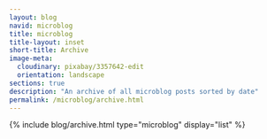 ```yaml
---
layout: blog
navid: microblog
title: microblog
title-layout: inset
short-title: Archive
image-meta:
  cloudinary: pixabay/3357642-edit
  orientation: landscape
sections: true
description: "An archive of all microblog posts sorted by date"
permalink: /microblog/archive.html
---
```


{% include blog/archive.html type="microblog" display="list" %}
